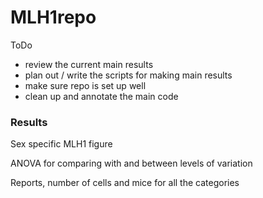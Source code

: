 # MLH1repo

ToDo

- review the current main results
- plan out / write the scripts for making main results
- make sure repo is set up well
- clean up and annotate the main code

### Results

Sex specific MLH1 figure

ANOVA for comparing with and between levels of variation

Reports, number of cells and mice for all the categories
